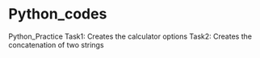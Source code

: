 # Python_codes
Python_Practice
Task1: Creates the calculator options
Task2: Creates the concatenation of two strings
